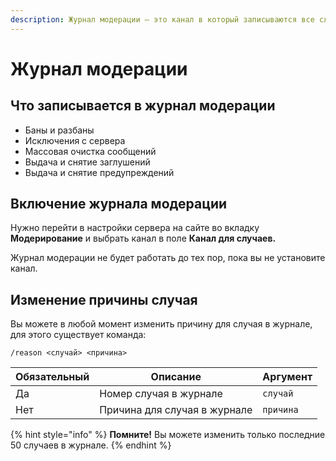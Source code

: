 ```yaml
---
description: Журнал модерации – это канал в который записываются все случаи модерации
---
```


# Журнал модерации

## Что записывается в журнал модерации <a href="#what-is-written" id="what-is-written"></a>

* Баны и разбаны
* Исключения с сервера
* Массовая очистка сообщений
* Выдача и снятие заглушений
* Выдача и снятие предупреждений

## Включение журнала модерации <a href="#activate-cases-log" id="activate-cases-log"></a>

Нужно перейти в настройки сервера на сайте во вкладку **Модерирование** и выбрать канал в поле **Канал для случаев.**

Журнал модерации не будет работать до тех пор, пока вы не установите канал.

## Изменение причины случая <a href="#edit-case-reason" id="edit-case-reason"></a>

Вы можете в любой момент изменить причину для случая в журнале, для этого существует команда:

`/reason <случай> <причина>`

| Обязательный | Описание                     | Аргумент  |
| ------------ | ---------------------------- | --------- |
| Да           | Номер случая в журнале       | `случай`  |
| Нет          | Причина для случая в журнале | `причина` |

{% hint style="info" %}
**Помните!** Вы можете изменить только последние 50 случаев в журнале.
{% endhint %}
